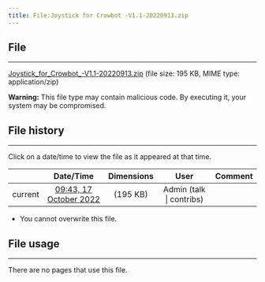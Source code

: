```yaml
---
title: File:Joystick for Crowbot -V1.1-20220913.zip
---
```


## File
--------

[Joystick_for_Crowbot_-V1.1-20220913.zip](https://wiki.elecrow.com/images/a/a6/Joystick_for_Crowbot_-V1.1-20220913.zip) (file size: 195 KB, MIME type: application/zip)

**Warning:** This file type may contain malicious code. By executing it, your system may be compromised.

## File history
--------

Click on a date/time to view the file as it appeared at that time.

|         |                          Date/Time                           | Dimensions  |                             User                             | Comment |
| :-----: | :----------------------------------------------------------: | :---------: | :----------------------------------------------------------: | :-----: |
| current | [09:43, 17 October 2022](https://wiki.elecrow.com/images/a/a6/Joystick_for_Crowbot_-V1.1-20220913.zip) | (195 KB) | Admin (talk \| contribs) |         |

- You cannot overwrite this file.

## File usage
--------

There are no pages that use this file.